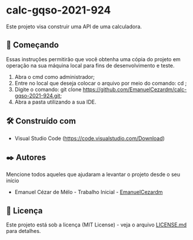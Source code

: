 # calc-gqso-2021-924

Este projeto visa construir uma API de uma calculadora.

## 🚀 Começando

Essas instruções permitirão que você obtenha uma cópia do projeto em operação na sua máquina local para fins de desenvolvimento e teste.

1. Abra o cmd como administrador;
2. Entre no local que deseja colocar o arquivo por meio do comando: cd <caminho>;
3. Digite o comando: git clone https://github.com/EmanuelCezardm/calc-gqso-2021-924.git;
4. Abra a pasta utilizando a sua IDE.

## 🛠️ Construído com

* Visual Studio Code (https://code.visualstudio.com/Download)

## ✒️ Autores

Mencione todos aqueles que ajudaram a levantar o projeto desde o seu início

* Emanuel Cézar de Mélo - Trabalho Inicial - [EmanuelCezardm](https://github.com/EmanuelCezardm)

## 📄 Licença

Este projeto está sob a licença (MIT License) - veja o arquivo [LICENSE.md](https://github.com/EmanuelCezardm/calc-gqso-2021-924/blob/main/LICENSE) para detalhes.
